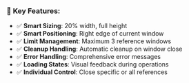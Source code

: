 
### 🎯 **Key Features:**

- ✅ **Smart Sizing**: 20% width, full height
- ✅ **Smart Positioning**: Right edge of current window
- ✅ **Limit Management**: Maximum 3 reference windows
- ✅ **Cleanup Handling**: Automatic cleanup on window close
- ✅ **Error Handling**: Comprehensive error messages
- ✅ **Loading States**: Visual feedback during operations
- ✅ **Individual Control**: Close specific or all references